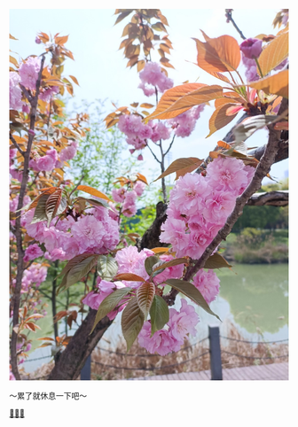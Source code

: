 ![background](image.jpg)
                            
～累了就休息一下吧～

[👋👋👋](https://github.com/dushaoshuai/dushaoshuai.github.io/issues)
